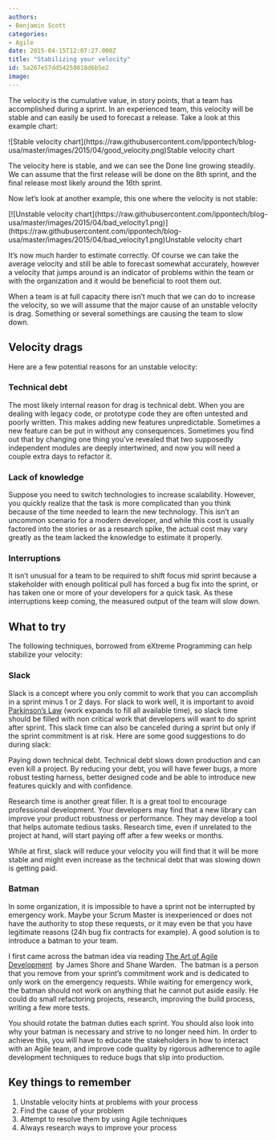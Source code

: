 ```yaml
---
authors:
- Benjamin Scott
categories:
- Agile
date: 2015-04-15T12:07:27.000Z
title: "Stabilizing your velocity"
id: 5a267e57dd54250018d6b5e2
image: 
---
```


The velocity is the cumulative value, in story points, that a team has accomplished during a sprint. In an experienced team, this velocity will be stable and can easily be used to forecast a release. Take a look at this example chart:

<div class="wp-caption aligncenter" id="attachment_12902" style="width: 610px">![Stable velocity chart](https://raw.githubusercontent.com/ippontech/blog-usa/master/images/2015/04/good_velocity.png)Stable velocity chart

</div>

The velocity here is stable, and we can see the Done line growing steadily. We can assume that the first release will be done on the 8th sprint, and the final release most likely around the 16th sprint.

Now let’s look at another example, this one where the velocity is not stable:

<div class="wp-caption aligncenter" id="attachment_12904" style="width: 610px">[![Unstable velocity chart](https://raw.githubusercontent.com/ippontech/blog-usa/master/images/2015/04/bad_velocity1.png)](https://raw.githubusercontent.com/ippontech/blog-usa/master/images/2015/04/bad_velocity1.png)Unstable velocity chart

</div>

It’s now much harder to estimate correctly. Of course we can take the average velocity and still be able to forecast somewhat accurately, however a velocity that jumps around is an indicator of problems within the team or with the organization and it would be beneficial to root them out.

When a team is at full capacity there isn’t much that we can do to increase the velocity, so we will assume that the major cause of an unstable velocity is drag. Something or several somethings are causing the team to slow down.

## Velocity drags

Here are a few potential reasons for an unstable velocity:

### Technical debt

The most likely internal reason for drag is technical debt. When you are dealing with legacy code, or prototype code they are often untested and poorly written. This makes adding new features unpredictable. Sometimes a new feature can be put in without any consequences. Sometimes you find out that by changing one thing you’ve revealed that two supposedly independent modules are deeply intertwined, and now you will need a couple extra days to refactor it.

### Lack of knowledge

Suppose you need to switch technologies to increase scalability. However, you quickly realize that the task is more complicated than you think because of the time needed to learn the new technology. This isn’t an uncommon scenario for a modern developer, and while this cost is usually factored into the stories or as a research spike, the actual cost may vary greatly as the team lacked the knowledge to estimate it properly.

### Interruptions

It isn’t unusual for a team to be required to shift focus mid sprint because a stakeholder with enough political pull has forced a bug fix into the sprint, or has taken one or more of your developers for a quick task. As these interruptions keep coming, the measured output of the team will slow down.

## What to try

The following techniques, borrowed from eXtreme Programming can help stabilize your velocity:

### Slack

Slack is a concept where you only commit to work that you can accomplish in a sprint minus 1 or 2 days. For slack to work well, it is important to avoid [Parkinson’s Law](http://en.wikipedia.org/wiki/Parkinson%27s_law) (work expands to fill all available time), so slack time should be filled with non critical work that developers will want to do sprint after sprint. This slack time can also be canceled during a sprint but only if the sprint commitment is at risk. Here are some good suggestions to do during slack:

Paying down technical debt. Technical debt slows down production and can even kill a project. By reducing your debt, you will have fewer bugs, a more robust testing harness, better designed code and be able to introduce new features quickly and with confidence.

Research time is another great filler. It is a great tool to encourage professional development. Your developers may find that a new library can improve your product robustness or performance. They may develop a tool that helps automate tedious tasks. Research time, even if unrelated to the project at hand, will start paying off after a few weeks or months.

While at first, slack will reduce your velocity you will find that it will be more stable and might even increase as the technical debt that was slowing down is getting paid.

### Batman

In some organization, it is impossible to have a sprint not be interrupted by emergency work. Maybe your Scrum Master is inexperienced or does not have the authority to stop these requests, or it may even be that you have legitimate reasons (24h bug fix contracts for example). A good solution is to introduce a batman to your team.

I first came across the batman idea via reading [The Art of Agile Development](http://www.jamesshore.com/Agile-Book/ "The Art of Agile Development")  by James Shore and Shane Warden.  The batman is a person that you remove from your sprint’s commitment work and is dedicated to only work on the emergency requests. While waiting for emergency work, the batman should not work on anything that he cannot put aside easily. He could do small refactoring projects, research, improving the build process, writing a few more tests.

You should rotate the batman duties each sprint. You should also look into why your batman is necessary and strive to no longer need him. In order to achieve this, you will have to educate the stakeholders in how to interact with an Agile team, and improve code quality by rigorous adherence to agile development techniques to reduce bugs that slip into production.

## Key things to remember

1. Unstable velocity hints at problems with your process
2. Find the cause of your problem
3. Attempt to resolve them by using Agile techniques
4. Always research ways to improve your process
